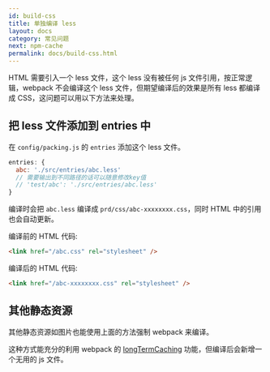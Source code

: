 ```yaml
---
id: build-css
title: 单独编译 less
layout: docs
category: 常见问题
next: npm-cache
permalink: docs/build-css.html
---
```


HTML 需要引入一个 less 文件，这个 less 没有被任何 js 文件引用，按正常逻辑，webpack 不会编译这个 less 文件，但期望编译后的效果是所有 less 都编译成 CSS，这问题可以用以下方法来处理。

## 把 less 文件添加到 entries 中
在 `config/packing.js` 的 `entries` 添加这个 less 文件。

```js
entries: {
  abc: './src/entries/abc.less'
  // 需要输出到不同路径的话可以随意修改key值
  // 'test/abc': './src/entries/abc.less'
}
```

编译时会把 `abc.less` 编译成 `prd/css/abc-xxxxxxxx.css`，同时 HTML 中的引用也会自动更新。

编译前的 HTML 代码:

```html
<link href="/abc.css" rel="stylesheet" />
```

编译后的 HTML 代码:

```html
<link href="/abc-xxxxxxxx.css" rel="stylesheet" />
```

## 其他静态资源
其他静态资源如图片也能使用上面的方法强制 webpack 来编译。

这种方式能充分的利用 webpack 的 [longTermCaching](https://webpack.js.org/guides/caching/#components/sidebar/sidebar.jsx) 功能，但编译后会新增一个无用的 js 文件。
